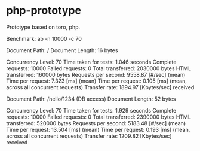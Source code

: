 php-prototype
=============

Prototype based on toro, php.

Benchmark: ab -n 10000 -c 70 <url>


Document Path:          /
Document Length:        16 bytes

Concurrency Level:      70
Time taken for tests:   1.046 seconds
Complete requests:      10000
Failed requests:        0
Total transferred:      2030000 bytes
HTML transferred:       160000 bytes
Requests per second:    9558.87 [#/sec] (mean)
Time per request:       7.323 [ms] (mean)
Time per request:       0.105 [ms] (mean, across all concurrent requests)
Transfer rate:          1894.97 [Kbytes/sec] received


Document Path:          /hello/1234 (DB access)
Document Length:        52 bytes

Concurrency Level:      70
Time taken for tests:   1.929 seconds
Complete requests:      10000
Failed requests:        0
Total transferred:      2390000 bytes
HTML transferred:       520000 bytes
Requests per second:    5183.48 [#/sec] (mean)
Time per request:       13.504 [ms] (mean)
Time per request:       0.193 [ms] (mean, across all concurrent requests)
Transfer rate:          1209.82 [Kbytes/sec] received

